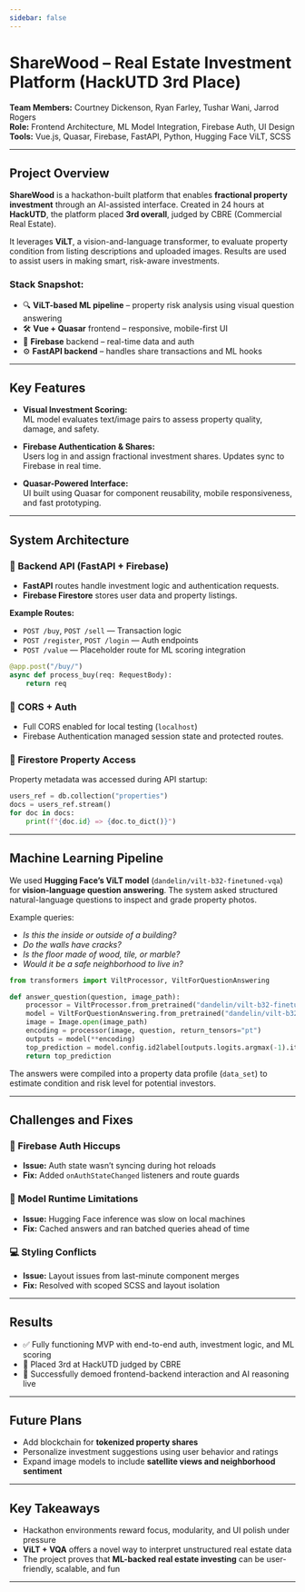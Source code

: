 ```yaml
---
sidebar: false
---
```

# ShareWood – Real Estate Investment Platform (HackUTD 3rd Place)  
**Team Members:** Courtney Dickenson, Ryan Farley, Tushar Wani, Jarrod Rogers  
**Role:** Frontend Architecture, ML Model Integration, Firebase Auth, UI Design  
**Tools:** Vue.js, Quasar, Firebase, FastAPI, Python, Hugging Face ViLT, SCSS  

---
## Project Overview  
**ShareWood** is a hackathon-built platform that enables **fractional property investment** through an AI-assisted interface. Created in 24 hours at **HackUTD**, the platform placed **3rd overall**, judged by CBRE (Commercial Real Estate).

It leverages **ViLT**, a vision-and-language transformer, to evaluate property condition from listing descriptions and uploaded images. Results are used to assist users in making smart, risk-aware investments.

### Stack Snapshot:  
- 🔍 **ViLT-based ML pipeline** – property risk analysis using visual question answering  
- 🛠️ **Vue + Quasar** frontend – responsive, mobile-first UI  
- 🔐 **Firebase** backend – real-time data and auth  
- ⚙️ **FastAPI backend** – handles share transactions and ML hooks

<!-- ![ShareWood Screenshot](./assets/sharewood_mvp_ui.png) -->

---
## Key Features  

- **Visual Investment Scoring:**  
  ML model evaluates text/image pairs to assess property quality, damage, and safety.

- **Firebase Authentication & Shares:**  
  Users log in and assign fractional investment shares. Updates sync to Firebase in real time.

- **Quasar-Powered Interface:**  
  UI built using Quasar for component reusability, mobile responsiveness, and fast prototyping.

---
## System Architecture  

### 🔧 Backend API (FastAPI + Firebase)  
- **FastAPI** routes handle investment logic and authentication requests.  
- **Firebase Firestore** stores user data and property listings.

**Example Routes:**
- `POST /buy`, `POST /sell` — Transaction logic  
- `POST /register`, `POST /login` — Auth endpoints  
- `POST /value` — Placeholder route for ML scoring integration

```python
@app.post("/buy/")
async def process_buy(req: RequestBody):
    return req
````

### 🔐 CORS + Auth

* Full CORS enabled for local testing (`localhost`)
* Firebase Authentication managed session state and protected routes.

### 🔗 Firestore Property Access

Property metadata was accessed during API startup:

```python
users_ref = db.collection("properties")
docs = users_ref.stream()
for doc in docs:
    print(f"{doc.id} => {doc.to_dict()}")
```

---

## Machine Learning Pipeline

We used **Hugging Face’s ViLT model** (`dandelin/vilt-b32-finetuned-vqa`) for **vision-language question answering**. The system asked structured natural-language questions to inspect and grade property photos.

Example queries:

* *Is this the inside or outside of a building?*
* *Do the walls have cracks?*
* *Is the floor made of wood, tile, or marble?*
* *Would it be a safe neighborhood to live in?*

```python
from transformers import ViltProcessor, ViltForQuestionAnswering

def answer_question(question, image_path):
    processor = ViltProcessor.from_pretrained("dandelin/vilt-b32-finetuned-vqa")
    model = ViltForQuestionAnswering.from_pretrained("dandelin/vilt-b32-finetuned-vqa")
    image = Image.open(image_path)
    encoding = processor(image, question, return_tensors="pt")
    outputs = model(**encoding)
    top_prediction = model.config.id2label[outputs.logits.argmax(-1).item()]
    return top_prediction
```

The answers were compiled into a property data profile (`data_set`) to estimate condition and risk level for potential investors.

---

## Challenges and Fixes

### 🔐 Firebase Auth Hiccups

* **Issue:** Auth state wasn’t syncing during hot reloads
* **Fix:** Added `onAuthStateChanged` listeners and route guards

### 🧠 Model Runtime Limitations

* **Issue:** Hugging Face inference was slow on local machines
* **Fix:** Cached answers and ran batched queries ahead of time

### 💻 Styling Conflicts

* **Issue:** Layout issues from last-minute component merges
* **Fix:** Resolved with scoped SCSS and layout isolation

---

## Results

* ✅ Fully functioning MVP with end-to-end auth, investment logic, and ML scoring
* 🥉 Placed 3rd at HackUTD judged by CBRE
* 🔄 Successfully demoed frontend-backend interaction and AI reasoning live

---

## Future Plans

* Add blockchain for **tokenized property shares**
* Personalize investment suggestions using user behavior and ratings
* Expand image models to include **satellite views and neighborhood sentiment**

---

## Key Takeaways

* Hackathon environments reward focus, modularity, and UI polish under pressure
* **ViLT + VQA** offers a novel way to interpret unstructured real estate data
* The project proves that **ML-backed real estate investing** can be user-friendly, scalable, and fun

---

